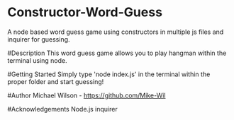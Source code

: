 # Constructor-Word-Guess
A node based word guess game using constructors in multiple js files and inquirer for guessing.

#Description
This word guess game allows you to play hangman within the terminal using node.

#Getting Started
Simply type 'node index.js' in the terminal within the proper folder and start guessing!

#Author
Michael Wilson - https://github.com/Mike-Wil

#Acknowledgements
Node.js
inquirer
